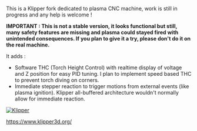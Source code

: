 This is a Klipper fork dedicated to plasma CNC machine, work is still in progress and any help is welcome !

**IMPORTANT : This is not a stable version, it looks functional but still, many safety features are missing and plasma could stayed fired with unintended consequences. If you plan to give it a try, please don't do it on the real machine.**

It adds :
- Software THC (Torch Height Control) with realtime display of voltage and Z position for easy PID tuning. I plan to implement speed based THC to prevent torch diving on corners.
- Immediate stepper reaction to trigger motions from external events (like plasma ignition). Klipper all-buffered architecture wouldn't normally allow for immediate reaction.

[![Klipper](docs/img/klipper-logo-small.png)](https://www.klipper3d.org/)

https://www.klipper3d.org/
